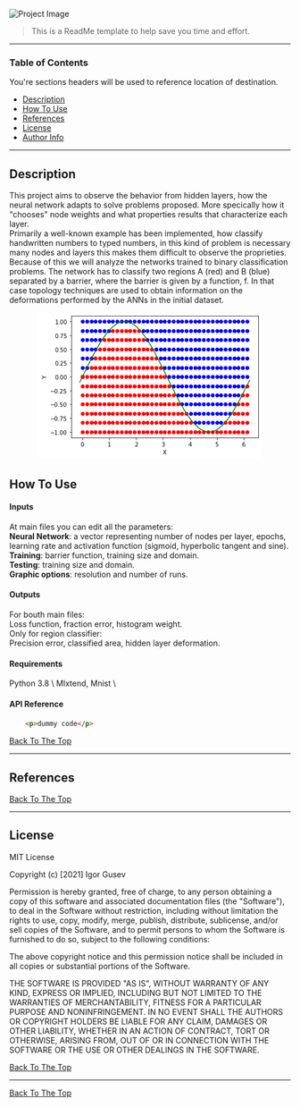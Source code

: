 
![Project Image](project-image-url)

> This is a ReadMe template to help save you time and effort.

---

### Table of Contents
You're sections headers will be used to reference location of destination.

- [Description](#description)
- [How To Use](#how-to-use)
- [References](#references)
- [License](#license)
- [Author Info](#author-info)

---

## Description

This project aims to observe the behavior from hidden layers, how the neural network adapts to solve problems proposed. More specically how it "chooses" node weights and what properties results that characterize each layer. \
Primarily a well-known example has been implemented, how classify handwritten numbers to typed numbers, in this kind of problem is necessary many nodes and layers this makes them difficult to observe the proprieties. \
Because of this we will analyze the networks trained to binary classification problems. The network has to classify two regions A (red) and B
(blue) separated by a barrier, where the barrier is given by a function, f. In that case topology techniques are used to obtain information on the deformations performed
by the ANNs in the initial dataset. 

 <p align="center">
    <img windth="470" src=images/exnuvem.png 
 <p >
    
## How To Use

#### Inputs
    
At main files you can edit all the parameters: \
**Neural Network**: a vector representing number of nodes per layer, epochs, learning rate and activation function (sigmoid, hyperbolic tangent and sine). \
**Training**: barrier function, training size and domain. \
**Testing**: training size and domain. \
**Graphic options**: resolution and number of runs.  
    
#### Outputs
 
 For bouth main files: \
   Loss function, fraction error, histogram weight. \
 Only for region classifier: \
    Precision error, classified area, hidden layer deformation. 
   
#### Requirements

Python 3.8 \ 
Mlxtend, Mnist \

#### API Reference

```html
    <p>dummy code</p>
```
[Back To The Top](#read-me-template)

---

## References
[Back To The Top](#read-me-template)

---

## License

MIT License

Copyright (c) [2021] Igor Gusev 

Permission is hereby granted, free of charge, to any person obtaining a copy
of this software and associated documentation files (the "Software"), to deal
in the Software without restriction, including without limitation the rights
to use, copy, modify, merge, publish, distribute, sublicense, and/or sell
copies of the Software, and to permit persons to whom the Software is
furnished to do so, subject to the following conditions:

The above copyright notice and this permission notice shall be included in all
copies or substantial portions of the Software.

THE SOFTWARE IS PROVIDED "AS IS", WITHOUT WARRANTY OF ANY KIND, EXPRESS OR
IMPLIED, INCLUDING BUT NOT LIMITED TO THE WARRANTIES OF MERCHANTABILITY,
FITNESS FOR A PARTICULAR PURPOSE AND NONINFRINGEMENT. IN NO EVENT SHALL THE
AUTHORS OR COPYRIGHT HOLDERS BE LIABLE FOR ANY CLAIM, DAMAGES OR OTHER
LIABILITY, WHETHER IN AN ACTION OF CONTRACT, TORT OR OTHERWISE, ARISING FROM,
OUT OF OR IN CONNECTION WITH THE SOFTWARE OR THE USE OR OTHER DEALINGS IN THE
SOFTWARE.

[Back To The Top](#read-me-template)

---

[Back To The Top](#read-me-template)

